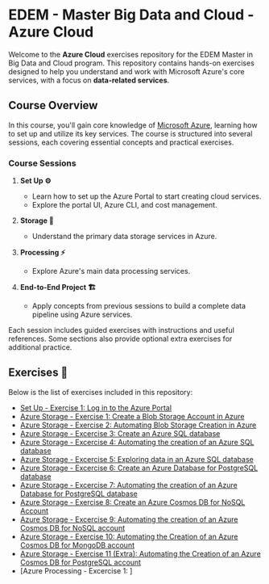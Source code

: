 # EDEM - Master Big Data and Cloud - Azure Cloud

Welcome to the **Azure Cloud** exercises repository for the EDEM Master in Big Data and Cloud program. This repository contains hands-on exercises designed to help you understand and work with Microsoft Azure's core services, with a focus on **data-related services**.

## Course Overview

In this course, you'll gain core knowledge of [Microsoft Azure](https://azure.microsoft.com/en-us/?msockid=031b26ad269166ac0a58327e2796675a), learning how to set up and utilize its key services. The course is structured into several sessions, each covering essential concepts and practical exercises.

### Course Sessions

1. **Set Up ⚙️**  
   - Learn how to set up the Azure Portal to start creating cloud services.
   - Explore the portal UI, Azure CLI, and cost management.

2. **Storage 💾**  
   - Understand the primary data storage services in Azure.

3. **Processing ⚡**  
   - Explore Azure's main data processing services.

4. **End-to-End Project 🏗️**  
   - Apply concepts from previous sessions to build a complete data pipeline using Azure services.

Each session includes guided exercises with instructions and useful references. Some sections also provide optional extra exercises for additional practice.

## Exercises 📝

Below is the list of exercises included in this repository:

- [Set Up - Exercise 1: Log in to the Azure Portal](./0-Setup/readme.md)
- [Azure Storage - Exercise 1: Create a Blob Storage Account in Azure](./1-Storage/Excercise01)
- [Azure Storage - Exercise 2: Automating Blob Storage Creation in Azure  ](./1-Storage/Excercise02)
- [Azure Storage - Excercise 3: Create an Azure SQL database](./1-Storage/Excercise03)
- [Azure Storage - Excercise 4: Automating the creation of an Azure SQL database](./1-Storage/Excercise04)
- [Azure Storage - Excercise 5: Exploring data in an Azure SQL database](./1-Storage/Excercise05)
- [Azure Storage - Excercise 6: Create an Azure Database for PostgreSQL database](./1-Storage/Excercise06)
- [Azure Storage - Excercise 7: Automating the creation of an Azure Database for PostgreSQL database](./1-Storage/Excercise07)
- [Azure Storage - Exercise 8: Create an Azure Cosmos DB for NoSQL Account](./1-Storage/Excercise08)
- [Azure Storage - Excercise 9: Automating the creation of an Azure Cosmos DB for NoSQL account](./1-Storage/Excercise09)
- [Azure Storage - Exercise 10: Automating the Creation of an Azure Cosmos DB for MongoDB account](./1-Storage/Excercise10)
- [Azure Storage - Exercise 11 (Extra): Automating the Creation of an Azure Cosmos DB for PostgreSQL account](./1-Storage/Excercise11)
- [Azure Processing - Excercise 1: ]